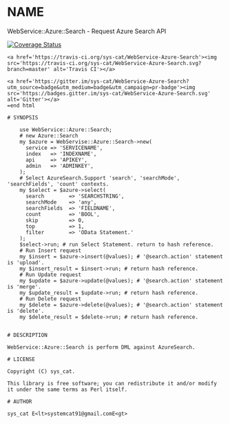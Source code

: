 # NAME

WebService::Azure::Search - Request Azure Search API

<div>
    <a href='https://coveralls.io/github/sys-cat/WebService-Azure-Search?branch=master'><img src='https://coveralls.io/repos/github/sys-cat/WebService-Azure-Search/badge.svg?branch=master' alt='Coverage Status' /></a>

    <a href='https://travis-ci.org/sys-cat/WebService-Azure-Search'><img src='https://travis-ci.org/sys-cat/WebService-Azure-Search.svg?branch=master' alt='Travis CI'></a>

    <a href='https://gitter.im/sys-cat/WebService-Azure-Search?utm_source=badge&utm_medium=badge&utm_campaign=pr-badge'><img src='https://badges.gitter.im/sys-cat/WebService-Azure-Search.svg' alt='Gitter'></a>
    =end html

    # SYNOPSIS

        use WebService::Azure::Search;
        # new Azure::Search
        my $azure = WebServise::Azure::Search->new(
          service => 'SERVICENAME',
          index   => 'INDEXNAME',
          api     => 'APIKEY',
          admin   => 'ADMINKEY',
        );
        # Select AzureSearch.Support 'search', 'searchMode', 'searchFields', 'count' contexts.
        my $select = $azure->select(
          search        => 'SEARCHSTRING',
          searchMode    => 'any',
          searchFields  => 'FIELDNAME',
          count         => 'BOOL',
          skip          => 0,
          top           => 1,
          filter        => 'OData Statement.'
        );
        $select->run; # run Select Statement. return to hash reference.
        # Run Insert request
        my $insert = $azure->insert(@values); # '@search.action' statement is 'upload'.
        my $insert_result = $insert->run; # return hash reference.
        # Run Update request
        my $update = $azure->update(@values); # '@search.action' statement is 'merge'.
        my $update_result = $update->run; # return hash reference.
        # Run Delete request
        my $delete = $azure->delete(@values); # '@search.action' statement is 'delete'.
        my $delete_result = $delete->run; # return hash reference.


    # DESCRIPTION

    WebService::Azure::Search is perform DML against AzureSearch.

    # LICENSE

    Copyright (C) sys_cat.

    This library is free software; you can redistribute it and/or modify
    it under the same terms as Perl itself.

    # AUTHOR

    sys_cat E<lt>systemcat91@gmail.comE<gt>
</div>
